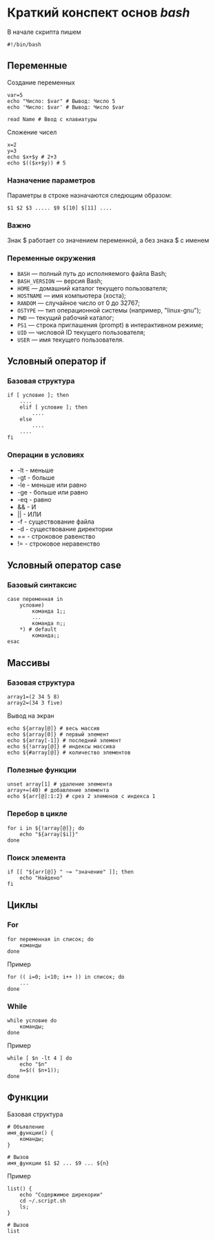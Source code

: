 # Краткий конспект основ *bash*

В начале скрипта пишем 
```
#!/bin/bash
```

## Переменные
Создание переменных
```
var=5
echo "Число: $var" # Вывод: Число 5
echo 'Число: $var' # Вывод: Число $var

read Name # Ввод с клавиатуры
```

Сложение чисел
```
x=2
y=3
echo $x+$y # 2+3
echo $(($x+$y)) # 5
```

### Назначение параметров
Параметры в строке назначаются следющим образом:
```
$1 $2 $3 ..... $9 $[10] $[11] ....
```
### Важно
Знак $ работает со значением переменной, а без знака $ с именем

### Переменные окружения
- `BASH` — полный путь до исполняемого файла Bash;
- `BASH_VERSION` — версия Bash;
- `HOME` — домашний каталог текущего пользователя;
- `HOSTNAME` — имя компьютера (хоста);
- `RANDOM` — случайное число от 0 до 32767;
- `OSTYPE` — тип операционной системы (например, "linux-gnu");
- `PWD` — текущий рабочий каталог;
- `PS1` — строка приглашения (prompt) в интерактивном режиме;
- `UID` — числовой ID текущего пользователя;
- `USER` — имя текущего пользователя.

## Условный оператор if
### Базовая структура
```
if [ условие ]; then
    ....
    elif [ условие ]; then
        ....
    else
        ....
    ....
fi
```
### Операции в условиях
- -lt - меньше 
- -gt - больше
- -le - меньше или равно
- -ge - больше или равно 
- -eq - равно
- && - И
- || - ИЛИ
- -f - существование файла
- -d - существование директории
- == - строковое равенство
- != - строковое неравенство

## Условный оператор case
### Базовый синтаксис
```
case переменная in
    условие)
        команда 1;;
        ...
        команда n;;
    *) # default
        команда;;
esac
```

## Массивы
### Базовая структура
```
array1=(2 34 5 8)
array2=(34 3 five)
```
Вывод на экран
```
echo ${array[@]} # весь массив
echo ${array[0]} # первый элемент
echo ${array[-1]} # последний элемент
echo ${!array[@]} # индексы массива
echo ${#array[@]} # количество элементов
```

### Полезные функции
```
unset array[1] # удаление элемента
array+=(40) # добавление элемента
echo ${arr[@]:1:2} # срез 2 элеменов с индекса 1
```

### Перебор в цикле
```
for i in ${!array[@]}; do
    echo "${array[$i]}"
done
```

### Поиск элемента
```
if [[ "${arr[@]} " ~= "значение" ]]; then
    echo "Найдено"
fi
```

## Циклы 
### For
```
for переменная in список; do
    команды
done
```
Пример
```
for (( i=0; i<10; i++ )) in список; do
    ...
done
```

### While
```
while условие do
    команды;
done
```
 
Пример
```
while [ $n -lt 4 ] do
    echo "$n"
    n=$(( $n+1));
done
```

## Функции
Базовая структура
```
# Объявление
имя_функции() {
    команды;
} 

# Вызов
имя_функции $1 $2 ... $9 ... ${n}
```

Пример
```
list() {
    echo "Содержимое дирекории"
    cd ~/.script.sh
    ls;
}

# Вызов
list
```